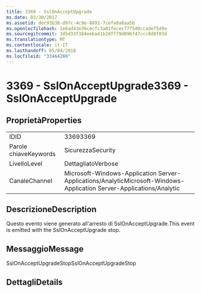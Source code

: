 ```yaml
---
title: 3369 - SslOnAcceptUpgrade
ms.date: 03/30/2017
ms.assetid: dec93b38-d97c-4c9e-8891-7cefa0a8aa5b
ms.openlocfilehash: 1e6ad43e39cecfc3a01fecec7775d0ccadef5d9e
ms.sourcegitcommit: 3d5d33f384eeba41b2dff79d096f47ccc8d8f03d
ms.translationtype: MT
ms.contentlocale: it-IT
ms.lasthandoff: 05/04/2018
ms.locfileid: "33464280"
---
```

# <a name="3369---sslonacceptupgrade"></a><span data-ttu-id="05758-102">3369 - SslOnAcceptUpgrade</span><span class="sxs-lookup"><span data-stu-id="05758-102">3369 - SslOnAcceptUpgrade</span></span>
## <a name="properties"></a><span data-ttu-id="05758-103">Proprietà</span><span class="sxs-lookup"><span data-stu-id="05758-103">Properties</span></span>  
  
|||  
|-|-|  
|<span data-ttu-id="05758-104">ID</span><span class="sxs-lookup"><span data-stu-id="05758-104">ID</span></span>|<span data-ttu-id="05758-105">3369</span><span class="sxs-lookup"><span data-stu-id="05758-105">3369</span></span>|  
|<span data-ttu-id="05758-106">Parole chiave</span><span class="sxs-lookup"><span data-stu-id="05758-106">Keywords</span></span>|<span data-ttu-id="05758-107">Sicurezza</span><span class="sxs-lookup"><span data-stu-id="05758-107">Security</span></span>|  
|<span data-ttu-id="05758-108">Livello</span><span class="sxs-lookup"><span data-stu-id="05758-108">Level</span></span>|<span data-ttu-id="05758-109">Dettagliato</span><span class="sxs-lookup"><span data-stu-id="05758-109">Verbose</span></span>|  
|<span data-ttu-id="05758-110">Canale</span><span class="sxs-lookup"><span data-stu-id="05758-110">Channel</span></span>|<span data-ttu-id="05758-111">Microsoft-Windows-Application Server-Applications/Analytic</span><span class="sxs-lookup"><span data-stu-id="05758-111">Microsoft-Windows-Application Server-Applications/Analytic</span></span>|  
  
## <a name="description"></a><span data-ttu-id="05758-112">Descrizione</span><span class="sxs-lookup"><span data-stu-id="05758-112">Description</span></span>  
 <span data-ttu-id="05758-113">Questo evento viene generato all'arresto di SslOnAcceptUpgrade.</span><span class="sxs-lookup"><span data-stu-id="05758-113">This event is emitted with the SslOnAcceptUpgrade stop.</span></span>  
  
## <a name="message"></a><span data-ttu-id="05758-114">Messaggio</span><span class="sxs-lookup"><span data-stu-id="05758-114">Message</span></span>  
 <span data-ttu-id="05758-115">SslOnAcceptUpgradeStop</span><span class="sxs-lookup"><span data-stu-id="05758-115">SslOnAcceptUpgradeStop</span></span>  
  
## <a name="details"></a><span data-ttu-id="05758-116">Dettagli</span><span class="sxs-lookup"><span data-stu-id="05758-116">Details</span></span>
